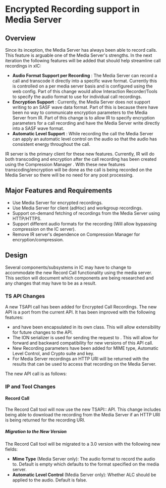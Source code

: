 # Encrypted Recording support in Media Server

## Overview

Since its inception, the Media Server has always been able to record calls. This feature is arguable one of the Media Server's strengths. In the next iteration the following features will be added that should help streamline call recordings in xIC:

  * **Audio Format Support per Recording** : The Media Server can record a call and transcode it directly into a specific wave format. Currently this is controlled on a per media server basis and is configured using the web config. Part of this change would allow Interaction Recorder/Tools to specify the audio format to use for individual call recordings.
  * **Encryption Support** : Currently, the Media Server does not support writing to an SASF wave data format. Part of this is because there have been no way to communicate encryption parameters to the Media Server from IR. Part of this change is to allow IR to specify encryption parameters for a call recording and have the Media Server write directly into a SASF wave format.
  * **Automatic Level Support** : While recording the call the Media Server can apply an automatic level control on the audio so that the audio has consistent energy throughout the call.



IR server is the primary client for these new features. Currently, IR will do both transcoding and encryption after the call recording has been created using the Compression Manager . With these new features transcoding/encryption will be done as the call is being recorded on the Media Server so there will be no need for any post processing.

## Major Features and Requirements

  * Use Media Server for encrypted recordings.
  * Use Media Server for client (adHoc) and workgroup recordings.
  * Support on-demand fetching of recordings from the Media Server using HTTP/HTTPS.
  * Support different audio formats for the recording (Will allow bypassing compression on the IC server).
  * Remove IR server's dependence on Compression Manager for encryption/compression.



## Design

Several components/subsystems in IC may have to change to accommodate the new Record Call functionality using the media server. This section will document which components are being researched and any changes that may have to be as a result.

### TS API Changes

A new TSAPI call has been added for Encrypted Call Recordings. The new API is a port from the current  API. It has been improved with the following features:

  * and  have been encapsulated in its own class. This will allow extensibility for future changes to the API.
  * The ION serializer is used for sending the request to . This will allow for forward and backward compatibility for new versions of this API call.
  * New Recording parameters have been added for MIME type, Automatic Level Control, and Crypto suite and key.
  * For Media Server recordings an HTTP URI will be returned with the results that can be used to access that recording on the Media Server.



The new API call is as follows:

### IP and Tool Changes

#### Record Call

The Record Call tool will now use the new TSAPI:: API. This change includes being able to download the recording from the Media Server if an HTTP URI is being returned for the recording URI.

##### Migration to the New Version

The Record Call tool will be migrated to a 3.0 version with the following new fields:

  * **Mime Type** (Media Server only): The audio format to record the audio to. Default is empty which defaults to the format specified on the media server.
  * **Automatic Level Control** (Media Server only): Whether ALC should be applied to the audio. Default is false.


